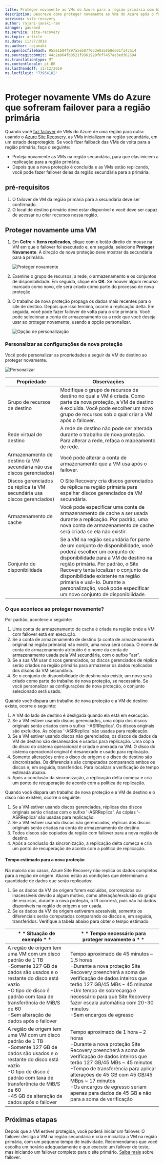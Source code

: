 ```yaml
---
title: Proteger novamente as VMs do Azure para a região primária com Azure Site Recovery | Microsoft Docs
description: Descreve como proteger novamente as VMs do Azure após o failover, a região secundária para a primária, usando Azure Site Recovery.
services: site-recovery
author: rajani-janaki-ram
manager: gauravd
ms.service: site-recovery
ms.topic: article
ms.date: 11/27/2018
ms.author: rajanaki
ms.openlocfilehash: 955e1b84f897a5eb877033e0a58b8d661f143a14
ms.sourcegitcommit: 44c2a964fb8521f9961928f6f7457ae3ed362694
ms.translationtype: MT
ms.contentlocale: pt-BR
ms.lasthandoff: 11/12/2019
ms.locfileid: "73954182"
---
```

# <a name="reprotect-failed-over-azure-vms-to-the-primary-region"></a>Proteger novamente VMs do Azure que sofreram failover para a região primária


Quando você [faz failover](site-recovery-failover.md) de VMs do Azure de uma região para outra usando o [Azure Site Recovery](site-recovery-overview.md), as VMs inicializam na região secundária, em um estado desprotegido. Se você fizer failback das VMs de volta para a região primária, faça o seguinte:

- Proteja novamente as VMs na região secundária, para que elas iniciem a replicação para a região primária.
- Depois que a nova proteção é concluída e as VMs estão replicando, você pode fazer failover delas da região secundária para a primária.

## <a name="prerequisites"></a>pré-requisitos
1. O failover de VM da região primária para a secundária deve ser confirmado.
2. O local de destino primário deve estar disponível e você deve ser capaz de acessar ou criar recursos nessa região.

## <a name="reprotect-a-vm"></a>Proteger novamente uma VM

1. Em **Cofre** > **Itens replicados**, clique com o botão direito do mouse na VM em que o failover foi executado e, em seguida, selecione **Proteger Novamente**. A direção de nova proteção deve mostrar da secundária para a primária.

   ![Proteger novamente](./media/site-recovery-how-to-reprotect-azure-to-azure/reprotect.png)

2. Examine o grupo de recursos, a rede, o armazenamento e os conjuntos de disponibilidade. Em seguida, clique em **OK**. Se houver algum recurso marcado como novo, ele será criado como parte do processo de nova proteção.
3. O trabalho de nova proteção propaga os dados mais recentes para o site de destino. Depois que isso termina, ocorre a replicação delta. Em seguida, você pode fazer failover de volta para o site primário. Você pode selecionar a conta de armazenamento ou a rede que você deseja usar ao proteger novamente, usando a opção personalizar.

   ![Opção de personalização](./media/site-recovery-how-to-reprotect-azure-to-azure/customize.png)

### <a name="customize-reprotect-settings"></a>Personalizar as configurações de nova proteção

Você pode personalizar as propriedades a seguir da VM de destino ao proteger novamente.

![Personalizar](./media/site-recovery-how-to-reprotect-azure-to-azure/customizeblade.png)

|Propriedade |Observações  |
|---------|---------|
|Grupo de recursos de destino     | Modifique o grupo de recursos de destino no qual a VM é criada. Como parte da nova proteção, a VM de destino é excluída. Você pode escolher um novo grupo de recursos sob o qual criar a VM após o failover.        |
|Rede virtual de destino     | A rede de destino não pode ser alterada durante o trabalho de nova proteção. Para alterar a rede, refaça o mapeamento de rede.         |
|Armazenamento de destino (a VM secundária não usa discos gerenciados)     | Você pode alterar a conta de armazenamento que a VM usa após o failover.         |
|Discos gerenciados de réplica (a VM secundária usa discos gerenciados)    | O Site Recovery cria discos gerenciados de réplica na região primária para espelhar discos gerenciados da VM secundária.         |
|Armazenamento de cache     | Você pode especificar uma conta de armazenamento de cache a ser usada durante a replicação. Por padrão, uma nova conta de armazenamento de cache será criada se ela não existir.         |
|Conjunto de disponibilidade     |Se a VM na região secundária for parte de um conjunto de disponibilidade, você poderá escolher um conjunto de disponibilidade para a VM de destino na região primária. Por padrão, o Site Recovery tenta localizar o conjunto de disponibilidade existente na região primária e usá-lo. Durante a personalização, você pode especificar um novo conjunto de disponibilidade.         |


### <a name="what-happens-during-reprotection"></a>O que acontece ao proteger novamente?

Por padrão, acontece o seguinte:

1. Uma conta de armazenamento de cache é criada na região onde a VM com failover está em execução.
2. Se a conta de armazenamento de destino (a conta de armazenamento original na região primária) não existir, uma nova será criada. O nome da conta de armazenamento atribuído é o nome da conta de armazenamento usada pela VM secundária, com o sufixo "asr".
3. Se a sua VM usar discos gerenciados, os discos gerenciados de réplica serão criados na região primária para armazenar os dados replicados dos discos da VM secundária.
4. Se o conjunto de disponibilidade de destino não existir, um novo será criado como parte do trabalho de nova proteção, se necessário. Se você personalizar as configurações de nova proteção, o conjunto selecionado será usado.

Quando você dispara um trabalho de nova proteção e a VM de destino existe, ocorre o seguinte:

1. A VM do lado de destino é desligada quando ela está em execução.
2. Se a VM estiver usando discos gerenciados, uma cópia dos discos originais serão criados com o sufixo '-ASRReplica'. Os discos originais são excluídos. As cópias '-ASRReplica' são usadas para replicação.
3. Se a VM estiver usando discos não gerenciados, os discos de dados da VM de destino são desanexados e usados para replicação. Uma cópia do disco do sistema operacional é criada e anexada na VM. O disco do sistema operacional original é desanexado e usado para replicação.
4. Somente alterações entre o disco de origem e o disco de destino são sincronizadas. Os diferenciais são computados comparando ambos os discos e, em seguida, transferidos. Para localizar a verificação de tempo estimada abaixo.
5. Após a conclusão da sincronização, a replicação delta começa e cria um ponto de recuperação de acordo com a política de replicação.

Quando você dispara um trabalho de nova proteção e a VM de destino e o disco não existem, ocorre o seguinte:
1. Se a VM estiver usando discos gerenciados, réplicas dos discos originais serão criadas com o sufixo '-ASRReplica'. As cópias '-ASRReplica' são usadas para replicação.
2. Se a VM estiver usando discos não gerenciados, réplicas dos discos originais serão criadas na conta de armazenamento de destino.
3. Todos discos são copiados da região com failover para a nova região de destino.
4. Após a conclusão da sincronização, a replicação delta começa e cria um ponto de recuperação de acordo com a política de replicação.

#### <a name="estimated-time--to-do-the-reprotection"></a>Tempo estimado para a nova proteção 

Na maioria dos casos, Azure Site Recovery não replica os dados completos para a região de origem. Abaixo estão as condições que determinam a quantidade de dados que serão replicados:

1.  Se os dados da VM de origem forem excluídos, corrompidos ou inacessíveis devido a algum motivo, como alteração/exclusão do grupo de recursos, durante a nova proteção, o IR ocorrerá, pois não há dados disponíveis na região de origem a ser usada.
2.  Se os dados da VM de origem estiverem acessíveis, somente os diferenciais serão computados comparando os discos e, em seguida, transferidos. Verifique a tabela abaixo para obter o tempo estimado 

|\* * Situação de exemplo * * | \* * Tempo necessário para proteger novamente o * * |
|--- | --- |
|A região de origem tem uma VM com um disco padrão de 1 TB<br/>-Somente 127 GB de dados são usados e o restante do disco está vazio<br/>-O tipo de disco é padrão com taxa de transferência de MiB/S de 60<br/>-Sem alteração de dados após o failover| Tempo aproximado de 45 minutos – 1,5 horas<br/> -Durante a nova proteção Site Recovery preencherá a soma de verificação de dados inteiros que terão 127 GB/45 MBs ~ 45 minutos<br/>-Um tempo de sobrecarga é necessário para que Site Recovery fazer escala automática com 20-30 minutos<br/>-Sem encargos de egresso |
|A região de origem tem uma VM com um disco padrão de 1 TB<br/>-Somente 127 GB de dados são usados e o restante do disco está vazio<br/>-O tipo de disco é padrão com taxa de transferência de MiB/S de 60<br/>-45 GB de alteração de dados após o failover| Tempo aproximado de 1 hora – 2 horas<br/>-Durante a nova proteção Site Recovery preencherá a soma de verificação de dados inteiros que terão 127 GB/45 MBs ~ 45 minutos<br/>-Tempo de transferência para aplicar alterações de 45 GB com 45 GB/45 MBps ~ 17 minutos<br/>-Os encargos de egresso seriam apenas para dados de 45 GB e não para a soma de verificação|
 



## <a name="next-steps"></a>Próximas etapas

Depois que a VM estiver protegida, você poderá iniciar um failover. O failover desliga a VM na região secundária e cria e inicializa a VM na região primária, com um pequeno tempo de inatividade. Recomendamos que você escolha um horário adequadamente e que execute um failover de teste, mas iniciando um failover completo para o site primário. [Saiba mais](site-recovery-failover.md) sobre failover.
